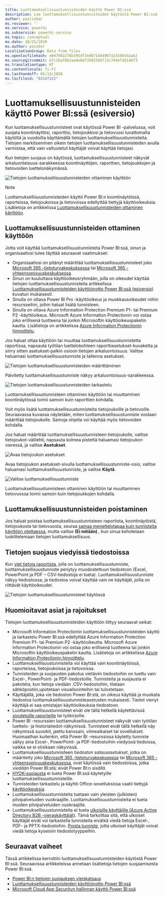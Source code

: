```yaml
---
title: Luottamuksellisuustunnisteiden käyttö Power BI:ssä
description: Lue luottamuksellisuustunnisteiden käytöstä Power BI:ssä
author: paulinbar
ms.reviewer: ''
ms.service: powerbi
ms.subservice: powerbi-service
ms.topic: conceptual
ms.date: 10/25/2019
ms.author: painbar
LocalizationGroup: Data from files
ms.openlocfilehash: e947802276b395df3ed671d44967a1558654aab2
ms.sourcegitcommit: bfc2baf862aade6873501566f13c744efdd146f3
ms.translationtype: HT
ms.contentlocale: fi-FI
ms.lasthandoff: 05/13/2020
ms.locfileid: "83147222"
---
```

# <a name="apply-data-sensitivity-labels-in-power-bi-preview"></a>Luottamuksellisuustunnisteiden käyttö Power BI:ssä (esiversio)

Kun luottamuksellisuustunnisteet ovat käytössä Power BI -palvelussa, voit suojata koontinäyttösi, raporttisi, tietojoukkosi ja tietovuosi luvattomalta käytöltä ja vuodoilta käyttämällä tietojen luottamuksellisuustunnisteita. Tietojen merkitseminen oikein tietojen luottamuksellisuustunnisteiden avulla varmistaa, että vain valtuutetut käyttäjät voivat käyttää tietojasi.

Kun tietojen suojaus on käytössä, luottamuksellisuustunnisteet näkyvät arkaluonteisuus-sarakkeessa koontinäyttöjen, raporttien, tietojoukkojen ja tietovoiden luettelonäkymässä.

![Tietojen luottamuksellisuustunnisteiden ottaminen käyttöön](media/service-security-apply-data-sensitivity-labels/apply-data-sensitivity-labels-01.png)

> [!NOTE]
> Luottamuksellisuustunnisteiden käyttö Power BI:n koontinäytöissä, raporteissa, tietojoukoissa ja tietovoissa edellyttää tiettyjä käyttöoikeuksia. Lisätietoja on artikkelissa [Luottamuksellisuustunnisteiden ottaminen käyttöön](#applying-sensitivity-labels).

## <a name="applying-sensitivity-labels"></a>Luottamuksellisuustunnisteiden ottaminen käyttöön

Jotta voit käyttää luottamuksellisuustunnisteita Power BI:ssä, sinun ja organisaatiosi tulee täyttää seuraavat vaatimukset:

* Organisaatiosi on pitänyt määrittää luottamuksellisuustunnisteet joko [Microsoft 365 -tietoturvakeskuksessa](https://security.microsoft.com/) tai [Microsoft 365 -yhteensopivuuskeskuksessa](https://compliance.microsoft.com/).
* Sinun on kuuluttava käyttöoikeusryhmään, jolla on oikeudet käyttää tietojen luottamuksellisuustunnisteita artikkelissa [Luottamuksellisuustunnisteiden käyttöönotto Power BI:ssä (esiversio)](../admin/service-security-enable-data-sensitivity-labels.md#enable-data-sensitivity-labels) kuvatun mukaisesti.
* Sinulla on oltava Power BI Pro -käyttöoikeus ja muokkausoikeudet niihin resursseihin, joihin haluat lisätä tunnisteen. 
* Sinulla on oltava Azure Information Protection Premium P1- tai Premium P2 -käyttöoikeus. Microsoft Azure Information Protectionin voi ostaa joko erillisenä tuotteena tai jonkin Microsoftin käyttöoikeuspaketin kautta. Lisätietoja on artikkelissa [Azure Information Protectionin hinnoittelu](https://azure.microsoft.com/pricing/details/information-protection/).

Jos haluat ottaa käyttöön tai muuttaa luottamuksellisuustunnistetta raportissa, napsauta työtilan luettelokohteen raporttiasetukset-kuvaketta ja siirry sitten asetukset-palkin osioon tietojen arkaluontoisuus. Valitse haluamasi luottamuksellisuustunniste ja tallenna asetukset.

![Tietojen luottamuksellisuustunnisteiden määrittäminen](media/service-security-apply-data-sensitivity-labels/apply-data-sensitivity-labels-02.png)

Päivitetty luottamuksellisuustunniste näkyy arkaluontoisuus-sarakkeessa. 

![Tietojen luottamuksellisuustunnisteiden tarkastelu](media/service-security-apply-data-sensitivity-labels/apply-data-sensitivity-labels-03.png)

Luottamuksellisuustunnisteen ottaminen käyttöön tai muuttaminen koontinäytössä toimii samoin kuin raporttien kohdalla. 

Voit myös lisätä luottamuksellisuustunnisteita tietojoukoille ja tietovoille. Seuraavassa kuvassa näytetään, miten luottamuksellisuustunniste voidaan määrittää tietojoukolle. Samoja ohjeita voi käyttää myös tietovoiden kohdalla.

Jos haluat määrittää luottamuksellisuustunnisteen tietojoukolle, valitse tietojoukot-välilehti, napsauta kolmea pistettä haluamasi tietojoukon vieressä, ja valitse **Asetukset**.

![Avaa tietojoukon asetukset](media/service-security-apply-data-sensitivity-labels/apply-data-sensitivity-labels-05.png)

Avaa tietojoukon asetukset-sivulla luottamuksellisuustunniste-osio, valitse haluamasi luottamuksellisuustunniste, ja valitse **Käytä**.

![Valitse luottamuksellisuustunniste](media/service-security-apply-data-sensitivity-labels/apply-data-sensitivity-labels-06.png)

Luottamuksellisuustunnisteen ottaminen käyttöön tai muuttaminen tietovuossa toimii samoin kuin tietojoukkojen kohdalla.

## <a name="removing-sensitivity-labels"></a>Luottamuksellisuustunnisteiden poistaminen
Jos haluat poistaa luottamuksellisuustunnisteen raportista, koontinäytöstä, tietojoukosta tai tietovuosta, seuraa [samaa menettelytapaa kuin tunnisteita käyttöön otettaessa](#applying-sensitivity-labels), mutta valitse **(Ei mitään)** , kun sinua kehotetaan luokittelemaan tietojen luottamuksellisuus. 

## <a name="data-protection-in-exported-files"></a>Tietojen suojaus viedyissä tiedostoissa

Kun [viet tietoja raportista](https://docs.microsoft.com/power-bi/consumer/end-user-export), jolla on luottamuksellisuustunniste, luottamuksellisuustunniste periytyy muodostettuun tiedostoon (Excel, PowerPoint ja PDF – CSV-tiedostoja ei tueta). Luottamuksellisuustunniste näkyy tiedostossa, ja tiedostoa voivat käyttää vain ne käyttäjät, joilla on riittävät käyttöoikeudet.

![Tietojen luottamuksellisuustunnisteet käytössä](media/service-security-apply-data-sensitivity-labels/apply-data-sensitivity-labels-04b.png)

## <a name="considerations-and-limitations"></a>Huomioitavat asiat ja rajoitukset

Tietojen luottamuksellisuustunnisteiden käyttöön liittyy seuraavat seikat:

* Microsoft Information Protectionin luottamuksellisuustunnisteiden käyttö ja tarkastelu Power BI:ssä edellyttää Azure Information Protection Premium P1- tai Premium P2 -käyttöoikeutta. Microsoft Azure Information Protectionin voi ostaa joko erillisenä tuotteena tai jonkin Microsoftin käyttöoikeuspaketin kautta. Lisätietoja on artikkelissa [Azure Information Protectionin hinnoittelu](https://azure.microsoft.com/pricing/details/information-protection/).
* Luottamuksellisuustunnisteita voi käyttää vain koontinäytöissä, raporteissa, tietojoukoissa ja tietovoissa.
* Tunnisteiden ja suojausten pakotus vietäviin tiedostoihin on tuettu vain Excel-, PowerPoint- ja PDF-tiedostoille. Tunnisteita ja suojausta ei pakoteta, kun tietoja viedään .CSV-tiedostoihin, tilataan sähköpostiin,upotetaan visualisointeihin tai tulostetaan.
* Käyttäjällä, joka vie tiedoston Power BI:stä, on oikeus käyttää ja muokata tiedostoa luottamuksellisuustunnisteasetusten mukaisesti. Tiedot vienyt käyttäjä ei saa omistajan käyttöoikeuksia tiedostoon. 
* Luottamuksellisuustunnisteet eivät ole tällä hetkellä käytettävissä [sivutetuille raporteille]( https://docs.microsoft.com/power-bi/paginated-reports-report-builder-power-bi) tai työkirjoille. 
* Power BI -resurssien luottamuksellisuustunnisteet näkyvät vain työtilan luettelo- ja historiatiedot-näkymissä. Tunnisteet eivät tällä hetkellä näy näkymissä suosikit, jaettu kanssani, viimeaikaiset tai sovellukset. Huomaathan kuitenkin, että Power BI -resurssissa käytetty tunniste säilyy aina Excel-, PowerPoint- ja PDF-tiedostoihin viedyissä tiedoissa, vaikka se ei olisikaan näkyvissä.
* Luottamuksellisuustunnisteen *tiedoston salausasetukset*, jotka on määritetty joko [Microsoft 365 -tietoturvakeskusessa](https://security.microsoft.com/) tai [Microsoft 365 -yhteensopivuuskeskuksessa](https://compliance.microsoft.com/), ovat käytössä vain tiedostoissa, jotka *viedään* Power BI:stä; eivät Power BI:n *sisällä*.
* [HYOK-suojausta](https://docs.microsoft.com/azure/information-protection/configure-adrms-restrictions) ei tueta Power BI:ssä käytetyille luottamuksellisuustunnisteille.
* Tunnisteiden tarkastelu ja käyttö Office-sovelluksissa vaatii tiettyjä [käyttöoikeuksia](https://docs.microsoft.com/microsoft-365/compliance/get-started-with-sensitivity-labels#subscription-and-licensing-requirements-for-sensitivity-labels).
* Luottamuksellisuustunnisteita tuetaan vain yleisten (julkisten) pilvipalveluiden vuokraajille. Luottamuksellisuustunnisteita ei tueta muiden pilvipalveluiden vuokraajille.
* Luottamuksellisuustunnisteita ei tueta [ulkoisille käyttäjille (Azure Active Directory B2B -vieraskäyttäjät)](../admin/service-admin-azure-ad-b2b.md). Tämä tarkoittaa sitä, että ulkoiset käyttäjät eivät voi tarkastella tunnisteita eivätkä viedä tietoja Excel-, PDF- ja PPTX-tiedostoihin. [Poista tunniste](#removing-sensitivity-labels), jotta ulkoiset käyttäjät voivat viedä tietoja kyseisiin tiedostotyyppeihin.

## <a name="next-steps"></a>Seuraavat vaiheet

Tässä artikkelissa kerrottiin luottamuksellisuustunnisteiden käytöstä Power BI:ssä. Seuraavissa artikkeleissa annetaan lisätietoja tietojen suojaamisesta Power BI:ssä. 

* [Power BI:n tietojen suojauksen yleiskatsaus](../admin/service-security-data-protection-overview.md)
* [Luottamuksellisuustunnisteiden käyttöönotto Power BI:ssä](../admin/service-security-enable-data-sensitivity-labels.md)
* [Microsoft Cloud App Securityn hallinnan käyttö Power BI:ssä](../admin/service-security-using-microsoft-cloud-app-security-controls.md)